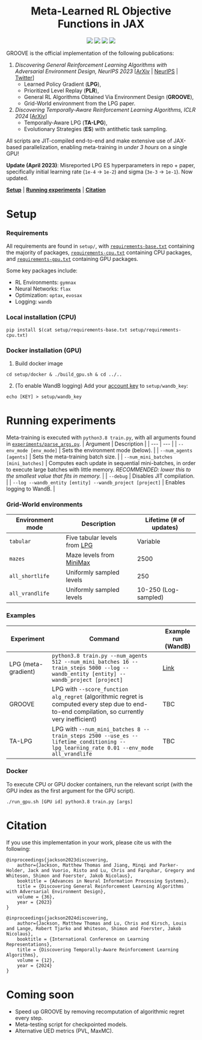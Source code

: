 <h1 align="center">Meta-Learned RL Objective Functions in JAX</h1>

<p align="center">
    <a href= "https://arxiv.org/abs/2310.02782">
        <img src="https://img.shields.io/badge/arXiv-2310.02782-b31b1b.svg" /></a>
    <a href= "https://arxiv.org/abs/2402.05828">
        <img src="https://img.shields.io/badge/arXiv-2402.05828-b31b1b.svg" /></a>
    <a href= "https://github.com/psf/black">
        <img src="https://img.shields.io/badge/code%20style-black-000000.svg" /></a>
    <a href= "https://github.com/EmptyJackson/groove/blob/main/LICENSE">
        <img src="https://img.shields.io/badge/license-Apache2.0-blue.svg" /></a>
</p>

GROOVE is the official implementation of the following publications:
1. *Discovering General Reinforcement Learning Algorithms with Adversarial Environment Design, NeurIPS 2023* [[ArXiv](https://arxiv.org/abs/2310.02782) | [NeurIPS](https://neurips.cc/virtual/2023/poster/70658) | [Twitter](https://twitter.com/JacksonMattT/status/1709955868467626058)]
   * Learned Policy Gradient (**LPG**),
   * Prioritized Level Replay (**PLR**),
   * General RL Algorithms Obtained Via Environment Design (**GROOVE**),
   * Grid-World environment from the LPG paper.
2. *Discovering Temporally-Aware Reinforcement Learning Algorithms, ICLR 2024* [[ArXiv](https://arxiv.org/abs/2402.05828)]
   * Temporally-Aware LPG (**TA-LPG**),
   * Evolutionary Strategies (**ES**) with antithetic task sampling.

All scripts are JIT-compiled end-to-end and make extensive use of JAX-based parallelization, enabling meta-training in *under 3 hours* on a single GPU!

**Update (April 2023)**: Misreported LPG ES hyperparameters in repo + paper, specifically initial learning rate (`1e-4` -> `1e-2`) and sigma (`3e-3` -> `1e-1`). Now updated.

[**Setup**](#setup) | [**Running experiments**](#running-experiments) | [**Citation**](#citation)

# Setup

### Requirements

All requirements are found in `setup/`, with [`requirements-base.txt`](https://github.com/EmptyJackson/groove/blob/main/setup/requirements-base.txt) containing the majority of packages, [`requirements-cpu.txt`](https://github.com/EmptyJackson/groove/blob/main/setup/requirements-cpu.txt) containing CPU packages, and [`requirements-gpu.txt`](https://github.com/EmptyJackson/groove/blob/main/setup/requirements-gpu.txt) containing GPU packages.

Some key packages include:
* RL Environments: `gymnax`
* Neural Networks: `flax`
* Optimization: `optax`, `evosax`
* Logging: `wandb`

### Local installation (CPU)
```
pip install $(cat setup/requirements-base.txt setup/requirements-cpu.txt)
```

### Docker installation (GPU)
1. Build docker image
```
cd setup/docker & ./build_gpu.sh & cd ../..
```

2. (To enable WandB logging) Add your [account key](https://wandb.ai/authorize) to `setup/wandb_key`:
```
echo [KEY] > setup/wandb_key
```

# Running experiments
Meta-training is executed with `python3.8 train.py`, with all arguments found in [`experiments/parse_args.py`](https://github.com/EmptyJackson/groove/blob/main/experiments/parse_args.py).
| Argument | Description |
| --- | --- |
| `--env_mode [env_mode]` | Sets the environment mode (below). |
| `--num_agents [agents]` | Sets the meta-training batch size. |
| `--num_mini_batches [mini_batches]` | Computes each update in sequential mini-batches, in order to execute large batches with little memory. *RECOMMENDED: lower this to the smallest value that fits in memory.* |
| `--debug` | Disables JIT compilation. |
| `--log --wandb_entity [entity] --wandb_project [project]` | Enables logging to WandB. |


### Grid-World environments

| Environment mode | Description | Lifetime (# of updates) |
| --- | --- | --- |
|`tabular`|Five tabular levels from [LPG](https://arxiv.org/abs/2007.08794)|Variable|
|`mazes`|Maze levels from [MiniMax](https://github.com/facebookresearch/minimax)|2500|
|`all_shortlife`|Uniformly sampled levels|250|
|`all_vrandlife`|Uniformly sampled levels|10-250 (Log-sampled)|


### Examples
| Experiment | Command | Example run (WandB) |
| --- | --- | --- |
| LPG (meta-gradient) | `python3.8 train.py --num_agents 512 --num_mini_batches 16 --train_steps 5000 --log --wandb_entity [entity] --wandb_project [project]` | [Link](https://api.wandb.ai/links/mjackson/4xbnkrmd) |
| GROOVE | LPG with `--score_function alg_regret` (algorithmic regret is computed every step due to end-to-end compilation, so currently very inefficient) | TBC |
| TA-LPG | LPG with `--num_mini_batches 8 --train_steps 2500 --use_es --lifetime_conditioning --lpg_learning_rate 0.01 --env_mode all_vrandlife` | TBC |


### Docker
To execute CPU or GPU docker containers, run the relevant script (with the GPU index as the first argument for the GPU script).
```
./run_gpu.sh [GPU id] python3.8 train.py [args]
```

# Citation
If you use this implementation in your work, please cite us with the following:
```
@inproceedings{jackson2023discovering,
    author={Jackson, Matthew Thomas and Jiang, Minqi and Parker-Holder, Jack and Vuorio, Risto and Lu, Chris and Farquhar, Gregory and Whiteson, Shimon and Foerster, Jakob Nicolaus},
    booktitle = {Advances in Neural Information Processing Systems},
    title = {Discovering General Reinforcement Learning Algorithms with Adversarial Environment Design},
    volume = {36},
    year = {2023}
}
```
```
@inproceedings{jackson2024discovering,
    author={Jackson, Matthew Thomas and Lu, Chris and Kirsch, Louis and Lange, Robert Tjarko and Whiteson, Shimon and Foerster, Jakob Nicolaus},
    booktitle = {International Conference on Learning Representations},
    title = {Discovering Temporally-Aware Reinforcement Learning Algorithms},
    volume = {12},
    year = {2024}
}
```

# Coming soon

* Speed up GROOVE by removing recomputation of algorithmic regret every step.
* Meta-testing script for checkpointed models.
* Alternative UED metrics (PVL, MaxMC).
